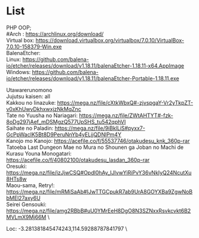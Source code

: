 # List

PHP OOP; \
#Arch : https://archlinux.org/download/ \
Virtual box: https://download.virtualbox.org/virtualbox/7.0.10/VirtualBox-7.0.10-158379-Win.exe \
BalenaEtcher: \
  Linux: https://github.com/balena-io/etcher/releases/download/v1.18.11/balenaEtcher-1.18.11-x64.AppImage \
  Windows: https://github.com/balena-io/etcher/releases/download/v1.18.11/balenaEtcher-Portable-1.18.11.exe

Utawarerunomono \
Jujutsu kaisen: all \
Kakkou no Iinazuke: https://mega.nz/file/cXtkWbxQ#-zjvspgaY-Vr2yTkpZT-v0xKhUwvDkhxwxjzNkMqZnc \
Tate no Yuusha no Nariagari: https://mega.nz/file/ZWtAHTYT#-fzk-8oDg297jAef_mDSMgzQ577UpSHS_tu542qphVI \
Saihate no Paladin: https://mega.nz/file/9iBklLiS#pyxx7-GcPpWacIK5Bt8D9PeruNnYb4yELjjQDNlPm4Y \
Kanojo mo Kanojo: https://acefile.co/f/55537746/otakudesu_knk_360p-rar \
Tatoeba Last Dungeon Mae no Mura no Shounen ga Joban no Machi de Kurasu Youna Monogatari: https://acefile.co/f/40802100/otakudesu_lasdan_360p-rar \
Oresuki: https://mega.nz/file/izJjwCSQ#Opdl0hAy_IJlvwYiRiPvY36vNkIyQ24NcutXu8HTs8w \
Maou-sama, Retry!: https://mega.nz/file/mRMiSaAb#IJwTTGCpukR7ab9UrA8GOYXBa9ZgwNoBbMEl27axy6U \
Seirei Gensouki: https://mega.nz/file/amg2RBbB#uU0YMrEeH8DgO8N3SZNxxRsvkcvkt6B2MVLmX9Mj66M \




Loc: -3.281381845474243,114.59288787841797 \

